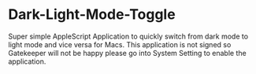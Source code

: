 # Dark-Light-Mode-Toggle
Super simple AppleScript Application to quickly switch from dark mode to light mode and vice versa for Macs. This application is not signed so Gatekeeper will not be happy please go into System Setting to enable the application.

